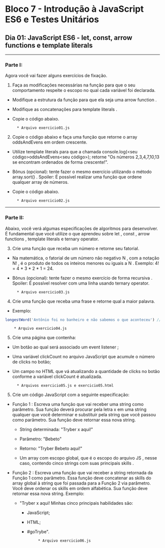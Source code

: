 # Bloco 7 - Introdução à JavaScript ES6 e Testes Unitários
## Dia 01: JavaScript ES6 - let, const, arrow functions e template literals

____________________________

### Parte I:
Agora você vai fazer alguns exercícios de fixação.
1. Faça as modificações necessárias na função para que o seu comportamento respeite o escopo no qual cada variável foi declarada.

* Modifique a estrutura da função para que ela seja uma arrow function .
* Modifique as concatenações para template literals .
* Copie o código abaixo.

        * Arquivo exercicio01.js

2. Copie o código abaixo e faça uma função que retorne o array oddsAndEvens em ordem crescente.

* Utilize template literals para que a chamada console.log(<seu código>oddsAndEvens<seu código>); retorne "Os números 2,3,4,7,10,13 se encontram ordenados de forma crescente!".
* Bônus (opcional): tente fazer o mesmo exercício utilizando o método array.sort() . Spoiler: É possível realizar uma função que ordene qualquer array de números.
* Copie o código abaixo.

        * Arquivo exercicio02.js

____________________________

### Parte II:
Abaixo, você verá algumas especificações de algoritmos para desenvolver. É fundamental que você utilize o que aprendeu sobre let , const , arrow functions , template literals e ternary operator.

3. Crie uma função que receba um número e retorne seu fatorial.
* Na matemática, o fatorial de um número não negativo N , com a notação N! , é o produto de todos os inteiros menores ou iguais a N . Exemplo: 4! = 4 * 3 * 2 * 1 = 24.
* Bônus (opcional): tente fazer o mesmo exercício de forma recursiva . Spoiler: É possível resolver com uma linha usando ternary operator.

        * Arquivo exercicio03.js

4. Crie uma função que receba uma frase e retorne qual a maior palavra.
* Exemplo:
~~~javascript
longestWord('Antônio foi no banheiro e não sabemos o que aconteceu') // retorna 'aconteceu'
~~~
        * Arquivo exercicio04.js

5. Crie uma página que contenha:
* Um botão ao qual será associado um event listener ;
* Uma variável clickCount no arquivo JavaScript que acumule o número de clicks no botão;
* Um campo no HTML que vá atualizando a quantidade de clicks no botão conforme a variável clickCount é atualizada.

        * Arquivos exercicio05.js e exercicio05.html

5. Crie um código JavaScript com a seguinte especificação:
* Função 1 : Escreva uma função que vai receber uma string como parâmetro. Sua função deverá procurar pela letra x em uma string qualquer que você determinar e substituir pela string que você passou como parâmetro. Sua função deve retornar essa nova string.

    * String determinada: "Tryber x aqui!"
    * Parâmetro: "Bebeto"
    * Retorno: "Tryber Bebeto aqui!"

    * Um array com escopo global, que é o escopo do arquivo JS , nesse caso, contendo cinco strings com suas principais skills .

* Função 2 : Escreva uma função que vai receber a string retornada da Função 1 como parâmetro. Essa função deve concatenar as skills do array global à string que foi passada para a Função 2 via parâmetro. Você deve ordenar os skills em ordem alfabética. Sua função deve retornar essa nova string. Exemplo:

    * "Tryber x aqui! Minhas cinco principais habilidades são:
      * JavaScript;
      * HTML;
      * #goTrybe".

                 * Arquivo exercicio06.js
